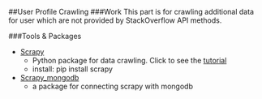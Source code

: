 
##User Profile Crawling
###Work
This part is for crawling additional data for user which are not provided by StackOverflow API methods.

###Tools & Packages
- [Scrapy](http://scrapy.org)
  - Python package for data crawling. Click to see the [tutorial](http://doc.scrapy.org/en/latest/intro/tutorial.html)
  - install: pip install scrapy
- [Scrapy_mongodb](https://github.com/sebdah/scrapy-mongodb)
  - a package for connecting scrapy with mongodb